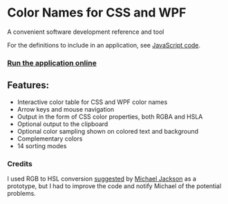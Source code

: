 # Color Names for CSS and WPF

A convenient software development reference and tool

For the definitions to include in an application, see [JavaScript code](./code/js/names/).

### [Run the application online](https://SAKryukov.GitHub.io/colors-names-js-wpf/code/js)

## Features:

- Interactive color table for CSS and WPF color names
- Arrow keys and mouse navigation
- Output in the form of CSS color properties, both RGBA and HSLA
- Optional output to the clipboard
- Optional color sampling shown on colored text and background
- Complementary colors
- 14 sorting modes

### Credits

I used RGB to HSL conversion [suggested](https://gist.github.com/mjackson/5311256) by [Michael Jackson](https://gist.github.com/mjackson) as a prototype, but I had to improve the code and notify Michael of the potential problems.

